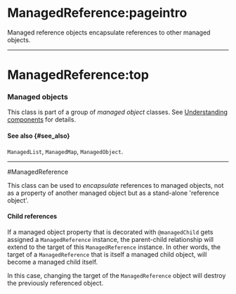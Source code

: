 # ManagedReference:pageintro
Managed reference objects encapsulate references to other managed objects.

---
# ManagedReference:top
### Managed objects
This class is part of a group of _managed object_ classes. See [Understanding components](/docs/guides/components) for details.

#### See also {#see_also}
`ManagedList`, `ManagedMap`, `ManagedObject`.

---
#ManagedReference

This class can be used to _encapsulate_ references to managed objects, not as a property of another managed object but as a stand-alone 'reference object'.

#### Child references

If a managed object property that is decorated with `@managedChild` gets assigned a `ManagedReference` instance, the parent-child relationship will extend to the target of this `ManagedReference` instance. In other words, the target of a `ManagedReference` that is itself a managed child object, will become a managed child itself.

In this case, changing the target of the `ManagedReference` object will destroy the previously referenced object.
